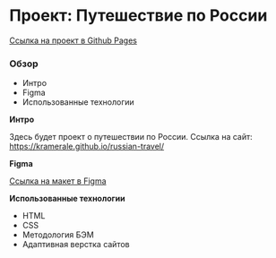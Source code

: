 # Проект: Путешествие по России
[Ссылка на проект в Github Pages](https://kramerale.github.io/russian-travel/)

### Обзор
* Интро
* Figma
* Использованные технологии

**Интро**

Здесь будет проект о путешествии по России. Ссылка на сайт: https://kramerale.github.io/russian-travel/

**Figma**

[Ссылка на макет в Figma](https://www.figma.com/file/5S2WSbEFL6awjVWJ0NWL8Q/Sprint-3_-Russia-_-desktop-mobile?node-id=28503%3A0)

**Использованные технологии**
* HTML
* CSS
* Методология БЭМ
* Адаптивная верстка сайтов
